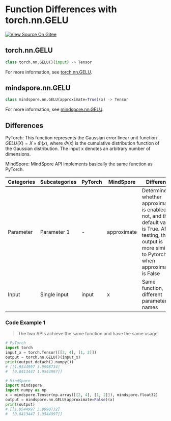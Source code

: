 # Function Differences with torch.nn.GELU

[![View Source On Gitee](https://mindspore-website.obs.cn-north-4.myhuaweicloud.com/website-images/r2.0/resource/_static/logo_source_en.png)](https://gitee.com/mindspore/docs/blob/r2.0/docs/mindspore/source_en/note/api_mapping/pytorch_diff/GELU.md)

## torch.nn.GELU

```python
class torch.nn.GELU()(input) -> Tensor
```

For more information, see [torch.nn.GELU](https://pytorch.org/docs/1.8.1/generated/torch.nn.GELU.html).

## mindspore.nn.GELU

```python
class mindspore.nn.GELU(approximate=True)(x) -> Tensor
```

For more information, see [mindspore.nn.GELU](https://www.mindspore.cn/docs/en/r2.0/api_python/nn/mindspore.nn.GELU.html).

## Differences

PyTorch: This function represents the Gaussian error linear unit function $GELU(X)=X\times \Phi(x)$, where $\Phi(x)$ is the cumulative distribution function of the Gaussian distribution. The input x denotes an arbitrary number of dimensions.

MindSpore:  MindSpore API implements basically the same function as PyTorch.

| Categories | Subcategories |PyTorch | MindSpore | Difference |
| ---- | ----- | ------- | --------- | ------------- |
| Parameter | Parameter 1 |    -     | approximate | Determines whether approximation is enabled or not, and the default value is True. After testing, the output is more similar to Pytorch when approximate is False |
| Input | Single input| input      | x           | Same function, different parameter names               |

### Code Example 1

> The two APIs achieve the same function and have the same usage.

```python
# PyTorch
import torch
input_x = torch.Tensor([[2, 4], [1, 2]])
output = torch.nn.GELU()(input_x)
print(output.detach().numpy())
# [[1.9544997 3.9998734]
#  [0.8413447 1.9544997]]

# MindSpore
import mindspore
import numpy as np
x = mindspore.Tensor(np.array([[2, 4], [1, 2]]), mindspore.float32)
output = mindspore.nn.GELU(approximate=False)(x)
print(output)
# [[1.9544997 3.9998732]
#  [0.8413447 1.9544997]]
```
